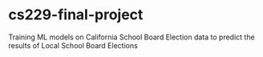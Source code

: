 # cs229-final-project

Training ML models on California School Board Election data to predict the results of Local School Board Elections
